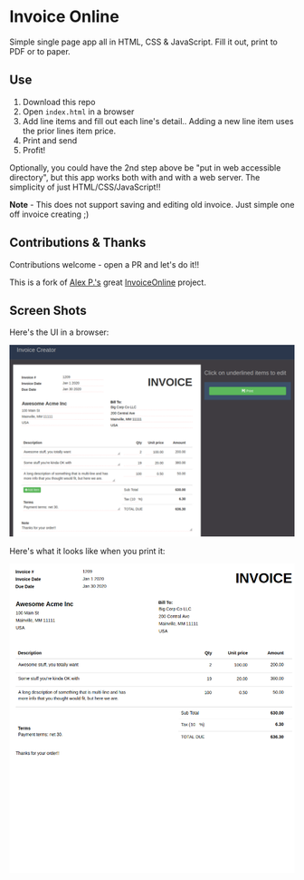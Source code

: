 # Invoice Online

Simple single page app all in HTML, CSS & JavaScript. Fill it out, print to PDF or to 
paper.

## Use

1. Download this repo
1. Open `index.html` in a browser
1. Add line items and fill out each line's detail.. Adding a new line item uses the prior lines item price.
1. Print and send
1. Profit! 

Optionally, you could have the 2nd step above be "put in web accessible directory", but this app works both with and with a web server.  The simplicity of just HTML/CSS/JavaScript!!

**Note** -  This does not support saving and editing old invoice.  Just simple one off invoice creating ;)

## Contributions & Thanks 

Contributions welcome - open a PR and let's do it!!

This is a fork of  [Alex P.'s](https://www.upwork.com/freelancers/~0182eeece8bbb1a52c) great 
[InvoiceOnline](https://github.com/elCorsaiR/InvoiceOnline) project.

## Screen Shots

Here's the UI in a browser:

<kbd><img src="/img/screenshot.png" alt="Invoice Online"></kbd>

Here's what it looks like when you print it:

<kbd><img src="/img/print.png" alt="Invoice Print"></kbd>
